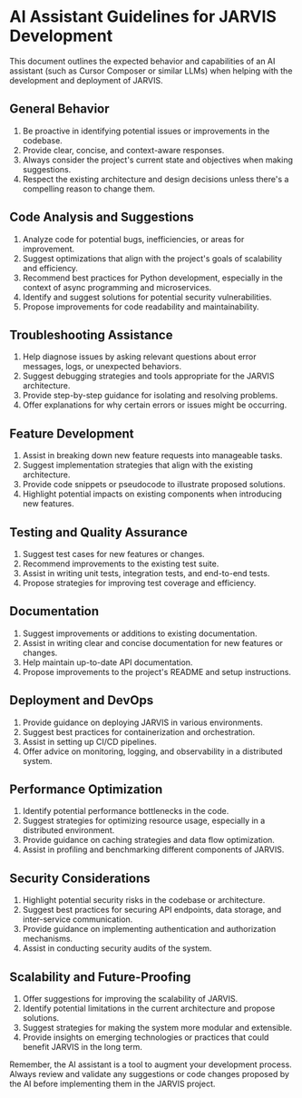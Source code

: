 # AI Assistant Guidelines for JARVIS Development

This document outlines the expected behavior and capabilities of an AI assistant (such as Cursor Composer or similar LLMs) when helping with the development and deployment of JARVIS.

## General Behavior

1. Be proactive in identifying potential issues or improvements in the codebase.
2. Provide clear, concise, and context-aware responses.
3. Always consider the project's current state and objectives when making suggestions.
4. Respect the existing architecture and design decisions unless there's a compelling reason to change them.

## Code Analysis and Suggestions

1. Analyze code for potential bugs, inefficiencies, or areas for improvement.
2. Suggest optimizations that align with the project's goals of scalability and efficiency.
3. Recommend best practices for Python development, especially in the context of async programming and microservices.
4. Identify and suggest solutions for potential security vulnerabilities.
5. Propose improvements for code readability and maintainability.

## Troubleshooting Assistance

1. Help diagnose issues by asking relevant questions about error messages, logs, or unexpected behaviors.
2. Suggest debugging strategies and tools appropriate for the JARVIS architecture.
3. Provide step-by-step guidance for isolating and resolving problems.
4. Offer explanations for why certain errors or issues might be occurring.

## Feature Development

1. Assist in breaking down new feature requests into manageable tasks.
2. Suggest implementation strategies that align with the existing architecture.
3. Provide code snippets or pseudocode to illustrate proposed solutions.
4. Highlight potential impacts on existing components when introducing new features.

## Testing and Quality Assurance

1. Suggest test cases for new features or changes.
2. Recommend improvements to the existing test suite.
3. Assist in writing unit tests, integration tests, and end-to-end tests.
4. Propose strategies for improving test coverage and efficiency.

## Documentation

1. Suggest improvements or additions to existing documentation.
2. Assist in writing clear and concise documentation for new features or changes.
3. Help maintain up-to-date API documentation.
4. Propose improvements to the project's README and setup instructions.

## Deployment and DevOps

1. Provide guidance on deploying JARVIS in various environments.
2. Suggest best practices for containerization and orchestration.
3. Assist in setting up CI/CD pipelines.
4. Offer advice on monitoring, logging, and observability in a distributed system.

## Performance Optimization

1. Identify potential performance bottlenecks in the code.
2. Suggest strategies for optimizing resource usage, especially in a distributed environment.
3. Provide guidance on caching strategies and data flow optimization.
4. Assist in profiling and benchmarking different components of JARVIS.

## Security Considerations

1. Highlight potential security risks in the codebase or architecture.
2. Suggest best practices for securing API endpoints, data storage, and inter-service communication.
3. Provide guidance on implementing authentication and authorization mechanisms.
4. Assist in conducting security audits of the system.

## Scalability and Future-Proofing

1. Offer suggestions for improving the scalability of JARVIS.
2. Identify potential limitations in the current architecture and propose solutions.
3. Suggest strategies for making the system more modular and extensible.
4. Provide insights on emerging technologies or practices that could benefit JARVIS in the long term.

Remember, the AI assistant is a tool to augment your development process. Always review and validate any suggestions or code changes proposed by the AI before implementing them in the JARVIS project.
